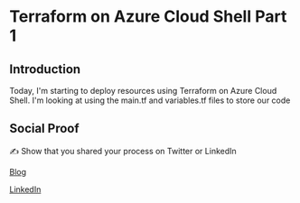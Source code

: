 # Terraform on Azure Cloud Shell Part 1

## Introduction

Today, I'm starting to deploy resources using Terraform on Azure Cloud Shell. I'm looking at using the main.tf and variables.tf files to store our code

## Social Proof

✍️ Show that you shared your process on Twitter or LinkedIn

[Blog](https://michaeldurkan.com/2021/12/08/100daysofcloud-day35-terraformonazurecloudshellpart1/)

[LinkedIn](https://www.linkedin.com/posts/michael-durkan-1a72a759_100-days-of-cloud-day-35-terraform-on-activity-6874473701027450880-Virv)
